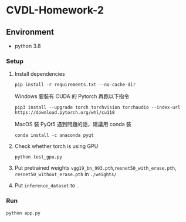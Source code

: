 # CVDL-Homework-2

## Environment
- python 3.8

### Setup

1. Install dependencies

   ```shell
   pip install -r requirements.txt --no-cache-dir
   ```

   Windows 要裝有 CUDA 的 Pytorch 再跑以下指令

   ```shell
   pip3 install --upgrade torch torchvision torchaudio --index-url https://download.pytorch.org/whl/cu118
   ```

   MacOS 裝 PyQt5 遇到問題的話，建議用 conda 裝
   
   ```shell
   conda install -c anaconda pyqt
   ```

2. Check whether torch is using GPU

    ```shell
    python test_gpu.py
    ```

3. Put pretrained weights `vgg19_bn_993.pth`,`resnet50_with_erase.pth`, `resnet50_without_erase.pth`  in `./weights/`

4. Put `inference_dataset` to `.`

### Run

```
python app.py
```

